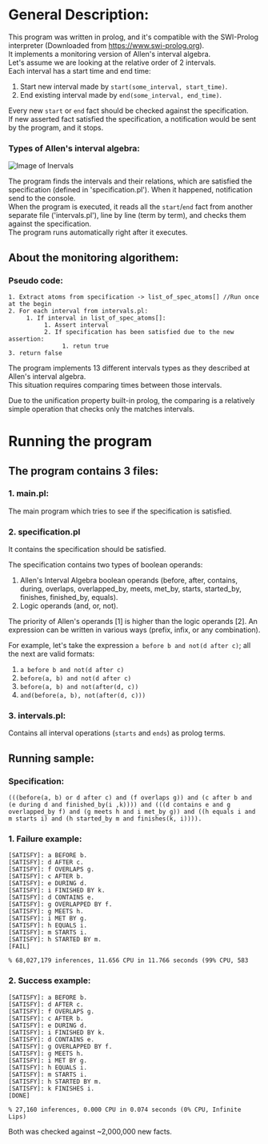 # General Description:
This program was written in prolog, and it's compatible with the SWI-Prolog interpreter (Downloaded from https://www.swi-prolog.org). \
It implements a monitoring version of Allen's interval algebra. \
Let's assume we are looking at the relative order of 2 intervals. \
Each interval has a start time and end time:
1. Start new interval made by `start(some_interval, start_time)`.
2. End existing interval made by `end(some_interval, end_time)`.

Every new `start` or `end` fact should be checked against the specification. \
If new asserted fact satisfied the specification, a notification would be sent by the program, and it stops.

### Types of Allen's interval algebra:
![Image of Inervals](https://www.researchgate.net/profile/Ioannis_Tsamardinos/publication/230561978/figure/fig2/AS:646067146223617@1531045819115/1-The-13-relations-between-intervals-in-Allens-algebra-Interval-A-is-always-either-at.png)


The program finds the intervals and their relations, which are satisfied the specification (defined in 'specification.pl'). When it happened, notification send to the console. \
When the program is executed, it reads all the `start`/`end` fact from another separate file ('intervals.pl'), line by line (term by term), and checks them against the specification. \
The program runs automatically right after it executes.

## About the monitoring algorithem:
### Pseudo code:
````
1. Extract atoms from specification -> list_of_spec_atoms[] //Run once at the begin
2. For each interval from intervals.pl:
     1. If interval in list_of_spec_atoms[]:
          1. Assert interval
          2. If specification has been satisfied due to the new assertion:
               1. retun true
3. return false
````

The program implements 13 different intervals types as they described at Allen's interval algebra. \
This situation requires comparing times between those intervals.

Due to the unification property built-in prolog, the comparing is a relatively simple operation that checks only the matches intervals. 

# Running the program
## The program contains 3 files:
### 1. main.pl:
The main program which tries to see if the specification is satisfied.
### 2. specification.pl
It contains the specification should be satisfied. 

The specification contains two types of boolean operands: 
   1. Allen's Interval Algebra boolean operands (before, after, contains, during, overlaps, overlapped_by, meets, met_by, starts, started_by, finishes, finished_by, equals).  
   2. Logic operands (and, or, not).
   
   The priority of Allen's operands [1] is higher than the logic operands [2].
   An expression can be written in various ways (prefix, infix, or any combination).
   
   For example, let's take the expression `a before b and not(d after c)`; all the next are valid formats:
   1. `a before b and not(d after c)`
   2. `before(a, b) and not(d after c)`
   3. `before(a, b) and not(after(d, c))`
   4. `and(before(a, b), not(after(d, c)))`
### 3. intervals.pl:
Contains all interval operations (`starts` and `ends`) as prolog terms.

## Running sample:
### Specification:
```
(((before(a, b) or d after c) and (f overlaps g)) and (c after b and (e during d and finished_by(i ,k)))) and (((d contains e and g overlapped_by f) and (g meets h and i met_by g)) and ((h equals i and m starts i) and (h started_by m and finishes(k, i)))).
 ```
### 1. Failure example:
```
[SATISFY]: a BEFORE b.
[SATISFY]: d AFTER c.
[SATISFY]: f OVERLAPS g.
[SATISFY]: c AFTER b.
[SATISFY]: e DURING d.
[SATISFY]: i FINISHED BY k.
[SATISFY]: d CONTAINS e.
[SATISFY]: g OVERLAPPED BY f.
[SATISFY]: g MEETS h.
[SATISFY]: i MET BY g.
[SATISFY]: h EQUALS i.
[SATISFY]: m STARTS i.
[SATISFY]: h STARTED BY m.
[FAIL]

% 68,027,179 inferences, 11.656 CPU in 11.766 seconds (99% CPU, 583
```
### 2. Success example:
```
[SATISFY]: a BEFORE b.
[SATISFY]: d AFTER c.
[SATISFY]: f OVERLAPS g.
[SATISFY]: c AFTER b.
[SATISFY]: e DURING d.
[SATISFY]: i FINISHED BY k.
[SATISFY]: d CONTAINS e.
[SATISFY]: g OVERLAPPED BY f.
[SATISFY]: g MEETS h.
[SATISFY]: i MET BY g.
[SATISFY]: h EQUALS i.
[SATISFY]: m STARTS i.
[SATISFY]: h STARTED BY m.
[SATISFY]: k FINISHES i.
[DONE]

% 27,160 inferences, 0.000 CPU in 0.074 seconds (0% CPU, Infinite Lips)
```

Both was checked against ~2,000,000 new facts.
